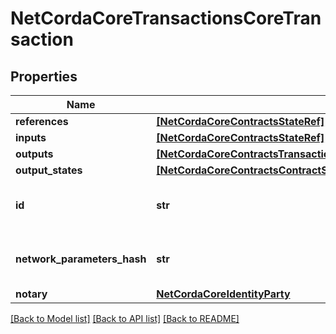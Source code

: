 # NetCordaCoreTransactionsCoreTransaction

## Properties
Name | Type | Description | Notes
------------ | ------------- | ------------- | -------------
**references** | [**[NetCordaCoreContractsStateRef]**](NetCordaCoreContractsStateRef.md) |  | 
**inputs** | [**[NetCordaCoreContractsStateRef]**](NetCordaCoreContractsStateRef.md) |  | 
**outputs** | [**[NetCordaCoreContractsTransactionStateNetCordaCoreContractsContractState]**](NetCordaCoreContractsTransactionStateNetCordaCoreContractsContractState.md) |  | 
**output_states** | [**[NetCordaCoreContractsContractState]**](NetCordaCoreContractsContractState.md) |  | 
**id** | **str** | Base 58 Encoded Secure Hash | 
**network_parameters_hash** | **str** | Base 58 Encoded Secure Hash | [optional] 
**notary** | [**NetCordaCoreIdentityParty**](NetCordaCoreIdentityParty.md) |  | [optional] 

[[Back to Model list]](../README.md#documentation-for-models) [[Back to API list]](../README.md#documentation-for-api-endpoints) [[Back to README]](../README.md)


